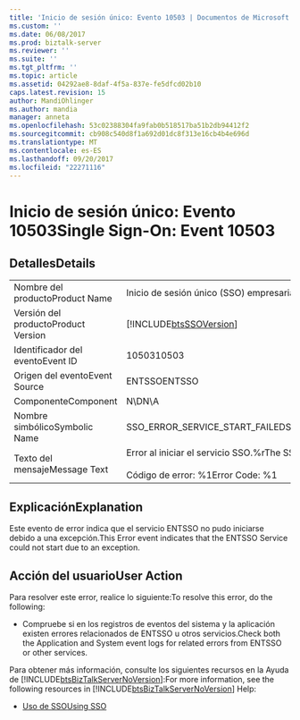 ```yaml
---
title: 'Inicio de sesión único: Evento 10503 | Documentos de Microsoft'
ms.custom: ''
ms.date: 06/08/2017
ms.prod: biztalk-server
ms.reviewer: ''
ms.suite: ''
ms.tgt_pltfrm: ''
ms.topic: article
ms.assetid: 04292ae8-8daf-4f5a-837e-fe5dfcd02b10
caps.latest.revision: 15
author: MandiOhlinger
ms.author: mandia
manager: anneta
ms.openlocfilehash: 53c02388304fa9fab0b518517ba51b2db94412f2
ms.sourcegitcommit: cb908c540d8f1a692d01dc8f313e16cb4b4e696d
ms.translationtype: MT
ms.contentlocale: es-ES
ms.lasthandoff: 09/20/2017
ms.locfileid: "22271116"
---
```

# <a name="single-sign-on-event-10503"></a><span data-ttu-id="10bb7-102">Inicio de sesión único: Evento 10503</span><span class="sxs-lookup"><span data-stu-id="10bb7-102">Single Sign-On: Event 10503</span></span>
## <a name="details"></a><span data-ttu-id="10bb7-103">Detalles</span><span class="sxs-lookup"><span data-stu-id="10bb7-103">Details</span></span>  
  
|||  
|-|-|  
|<span data-ttu-id="10bb7-104">Nombre del producto</span><span class="sxs-lookup"><span data-stu-id="10bb7-104">Product Name</span></span>|<span data-ttu-id="10bb7-105">Inicio de sesión único (SSO) empresarial</span><span class="sxs-lookup"><span data-stu-id="10bb7-105">Enterprise Single Sign-On</span></span>|  
|<span data-ttu-id="10bb7-106">Versión del producto</span><span class="sxs-lookup"><span data-stu-id="10bb7-106">Product Version</span></span>|[!INCLUDE[btsSSOVersion](../includes/btsssoversion-md.md)]|  
|<span data-ttu-id="10bb7-107">Identificador del evento</span><span class="sxs-lookup"><span data-stu-id="10bb7-107">Event ID</span></span>|<span data-ttu-id="10bb7-108">10503</span><span class="sxs-lookup"><span data-stu-id="10bb7-108">10503</span></span>|  
|<span data-ttu-id="10bb7-109">Origen del evento</span><span class="sxs-lookup"><span data-stu-id="10bb7-109">Event Source</span></span>|<span data-ttu-id="10bb7-110">ENTSSO</span><span class="sxs-lookup"><span data-stu-id="10bb7-110">ENTSSO</span></span>|  
|<span data-ttu-id="10bb7-111">Componente</span><span class="sxs-lookup"><span data-stu-id="10bb7-111">Component</span></span>|<span data-ttu-id="10bb7-112">N\D</span><span class="sxs-lookup"><span data-stu-id="10bb7-112">N\A</span></span>|  
|<span data-ttu-id="10bb7-113">Nombre simbólico</span><span class="sxs-lookup"><span data-stu-id="10bb7-113">Symbolic Name</span></span>|<span data-ttu-id="10bb7-114">SSO_ERROR_SERVICE_START_FAILED</span><span class="sxs-lookup"><span data-stu-id="10bb7-114">SSO_ERROR_SERVICE_START_FAILED</span></span>|  
|<span data-ttu-id="10bb7-115">Texto del mensaje</span><span class="sxs-lookup"><span data-stu-id="10bb7-115">Message Text</span></span>|<span data-ttu-id="10bb7-116">Error al iniciar el servicio SSO.%r</span><span class="sxs-lookup"><span data-stu-id="10bb7-116">The SSO service failed to start.%r</span></span><br /><br /> <span data-ttu-id="10bb7-117">Código de error: %1</span><span class="sxs-lookup"><span data-stu-id="10bb7-117">Error Code: %1</span></span>|  
  
## <a name="explanation"></a><span data-ttu-id="10bb7-118">Explicación</span><span class="sxs-lookup"><span data-stu-id="10bb7-118">Explanation</span></span>  
 <span data-ttu-id="10bb7-119">Este evento de error indica que el servicio ENTSSO no pudo iniciarse debido a una excepción.</span><span class="sxs-lookup"><span data-stu-id="10bb7-119">This Error event indicates that the ENTSSO Service could not start due to an exception.</span></span>  
  
## <a name="user-action"></a><span data-ttu-id="10bb7-120">Acción del usuario</span><span class="sxs-lookup"><span data-stu-id="10bb7-120">User Action</span></span>  
 <span data-ttu-id="10bb7-121">Para resolver este error, realice lo siguiente:</span><span class="sxs-lookup"><span data-stu-id="10bb7-121">To resolve this error, do the following:</span></span>  
  
-   <span data-ttu-id="10bb7-122">Compruebe si en los registros de eventos del sistema y la aplicación existen errores relacionados de ENTSSO u otros servicios.</span><span class="sxs-lookup"><span data-stu-id="10bb7-122">Check both the Application and System event logs for related errors from ENTSSO or other services.</span></span>  
  
 <span data-ttu-id="10bb7-123">Para obtener más información, consulte los siguientes recursos en la Ayuda de [!INCLUDE[btsBizTalkServerNoVersion](../includes/btsbiztalkservernoversion-md.md)]:</span><span class="sxs-lookup"><span data-stu-id="10bb7-123">For more information, see the following resources in [!INCLUDE[btsBizTalkServerNoVersion](../includes/btsbiztalkservernoversion-md.md)] Help:</span></span>  
  
-   [<span data-ttu-id="10bb7-124">Uso de SSO</span><span class="sxs-lookup"><span data-stu-id="10bb7-124">Using SSO</span></span>](../core/using-sso.md)